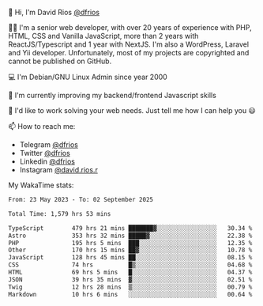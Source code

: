 👋 Hi, I'm David Rios [@dfrios](https://github.com/dfrios)

👨‍💻 I'm a senior web developer, with over 20 years of experience with PHP, HTML, CSS and Vanilla JavaScript, more than 2 years with ReactJS/Typescript and 1 year with NextJS. I'm also a WordPress, Laravel and Yii developer. Unfortunately, most of my projects are copyrighted and cannot be published on GitHub.

💻 I'm Debian/GNU Linux Admin since year 2000

🌱 I'm currently improving my backend/frontend Javascript skills

💞️ I'd like to work solving your web needs. Just tell me how I can help you 😃

📫 How to reach me:
* Telegram [@dfrios](https://t.me/dfrios)
* Twitter [@dfrios](https://twitter.com/dfrios)
* Linkedin [@dfrios](https://linkedin.com/in/dfrios)
* Instagram [@david.rios.r](https://instagram.com/david.rios.r)



My WakaTime stats:
<!--START_SECTION:waka-->

```txt
From: 23 May 2023 - To: 02 September 2025

Total Time: 1,579 hrs 53 mins

TypeScript        479 hrs 21 mins ███████▓░░░░░░░░░░░░░░░░░   30.34 %
Astro             353 hrs 32 mins █████▓░░░░░░░░░░░░░░░░░░░   22.38 %
PHP               195 hrs 5 mins  ███░░░░░░░░░░░░░░░░░░░░░░   12.35 %
Other             170 hrs 15 mins ██▓░░░░░░░░░░░░░░░░░░░░░░   10.78 %
JavaScript        128 hrs 45 mins ██░░░░░░░░░░░░░░░░░░░░░░░   08.15 %
CSS               74 hrs          █▒░░░░░░░░░░░░░░░░░░░░░░░   04.68 %
HTML              69 hrs 5 mins   █░░░░░░░░░░░░░░░░░░░░░░░░   04.37 %
JSON              39 hrs 35 mins  ▓░░░░░░░░░░░░░░░░░░░░░░░░   02.51 %
Twig              12 hrs 28 mins  ▒░░░░░░░░░░░░░░░░░░░░░░░░   00.79 %
Markdown          10 hrs 6 mins   ░░░░░░░░░░░░░░░░░░░░░░░░░   00.64 %
```

<!--END_SECTION:waka-->
